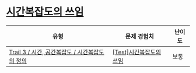 # [시간복잡도의 쓰임](https://en.codetree.ai/trails/complete/curated-cards/test-usage-of-time-complexity)

|유형|문제 경험치|난이도|
|---|---|---|
|[Trail 3 / 시간, 공간복잡도 / 시간복잡도의 정의](https://en.codetree.ai/trail-info/novice-high/)|[[Test]시간복잡도의 쓰임](https://en.codetree.ai/trails/complete/curated-cards/test-usage-of-time-complexity/)|보통|

